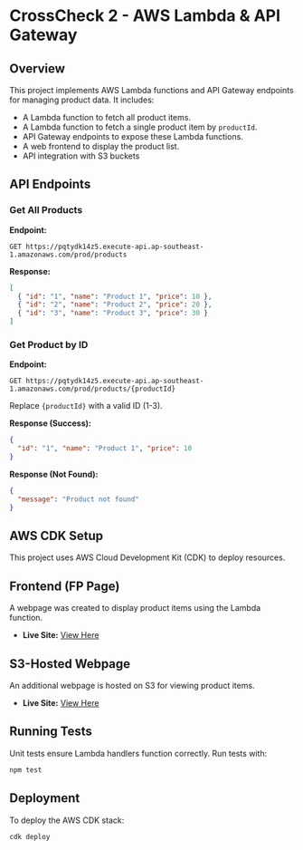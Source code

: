 # CrossCheck 2 - AWS Lambda & API Gateway

## Overview

This project implements AWS Lambda functions and API Gateway endpoints for managing product data. It includes:

- A Lambda function to fetch all product items.
- A Lambda function to fetch a single product item by `productId`.
- API Gateway endpoints to expose these Lambda functions.
- A web frontend to display the product list.
- API integration with S3 buckets

## API Endpoints

### Get All Products

**Endpoint:**

```
GET https://pqtydk14z5.execute-api.ap-southeast-1.amazonaws.com/prod/products
```

**Response:**

```json
[
  { "id": "1", "name": "Product 1", "price": 10 },
  { "id": "2", "name": "Product 2", "price": 20 },
  { "id": "3", "name": "Product 3", "price": 30 }
]
```

### Get Product by ID

**Endpoint:**

```
GET https://pqtydk14z5.execute-api.ap-southeast-1.amazonaws.com/prod/products/{productId}
```

Replace `{productId}` with a valid ID (1-3).

**Response (Success):**

```json
{
  "id": "1", "name": "Product 1", "price": 10
}
```

**Response (Not Found):**

```json
{
  "message": "Product not found"
}
```

## AWS CDK Setup

This project uses AWS Cloud Development Kit (CDK) to deploy resources.

## Frontend (FP Page)

A webpage was created to display product items using the Lambda function.

- **Live Site:** [View Here](https://d2vm25kpc0q132.cloudfront.net/)

## S3-Hosted Webpage

An additional webpage is hosted on S3 for viewing product items.

- **Live Site:** [View Here](https://product-list-viewer-webpage-shk13420.s3.ap-southeast-1.amazonaws.com/index.html)

## Running Tests

Unit tests ensure Lambda handlers function correctly. Run tests with:

```sh
npm test
```

## Deployment

To deploy the AWS CDK stack:

```sh
cdk deploy
```
